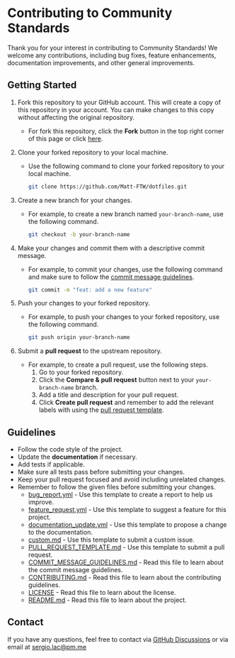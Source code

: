 # Contributing to Community Standards

Thank you for your interest in contributing to Community Standards! We welcome any contributions, including bug fixes, feature enhancements, documentation improvements, and other general improvements.

## Getting Started

1. Fork this repository to your GitHub account. This will create a copy of this repository in your account. You can make changes to this copy without affecting the original repository.
   - For fork this repository, click the **Fork** button in the top right corner of this page or click [here](https://github.com/prasanthrangan/hyprdots/fork).
2. Clone your forked repository to your local machine.

   - Use the following command to clone your forked repository to your local machine.

     ```bash
     git clone https://github.com/Matt-FTW/dotfiles.git
     ```

3. Create a new branch for your changes.

   - For example, to create a new branch named `your-branch-name`, use the following command.

     ```bash
     git checkout -b your-branch-name
     ```

4. Make your changes and commit them with a descriptive commit message.

   - For example, to commit your changes, use the following command and make sure to follow the [commit message guidelines](./COMMIT_MESSAGE_GUIDELINES.md).

     ```bash
     git commit -m "feat: add a new feature"
     ```

5. Push your changes to your forked repository.

   - For example, to push your changes to your forked repository, use the following command.

     ```bash
     git push origin your-branch-name
     ```

6. Submit a **pull request** to the upstream repository.
   - For example, to create a pull request, use the following steps.
     1. Go to your forked repository.
     2. Click the **Compare & pull request** button next to your `your-branch-name` branch.
     3. Add a title and description for your pull request.
     4. Click **Create pull request** and remember to add the relevant labels with using the [pull request template](./PULL_REQUEST_TEMPLATE.md).

## Guidelines

- Follow the code style of the project.
- Update the **documentation** if necessary.
- Add tests if applicable.
- Make sure all tests pass before submitting your changes.
- Keep your pull request focused and avoid including unrelated changes.
- Remember to follow the given files before submitting your changes.
  - [bug_report.yml](./ISSUE_TEMPLATE/bug_report.yml) - Use this template to create a report to help us improve.
  - [feature_request.yml](./ISSUE_TEMPLATE/feature_request.yml) - Use this template to suggest a feature for this project.
  - [documentation_update.yml](./ISSUE_TEMPLATE/documentation_update.yml) - Use this template to propose a change to the documentation.
  - [custom.md](./ISSUE_TEMPLATE/custom.md) - Use this template to submit a custom issue.
  - [PULL_REQUEST_TEMPLATE.md](./PULL_REQUEST_TEMPLATE.md) - Use this template to submit a pull request.
  - [COMMIT_MESSAGE_GUIDELINES.md](./COMMIT_MESSAGE_GUIDELINES.md) - Read this file to learn about the commit message guidelines.
  - [CONTRIBUTING.md](./CONTRIBUTING.md) - Read this file to learn about the contributing guidelines.
  - [LICENSE](../LICENSE) - Read this file to learn about the license.
  - [README.md](./README.md) - Read this file to learn about the project.

## Contact

If you have any questions, feel free to contact via [GitHub Discussions](https://github.com/Matt-FTW/dotfiles/discussions) or via email at sergio.lac@pm.me
